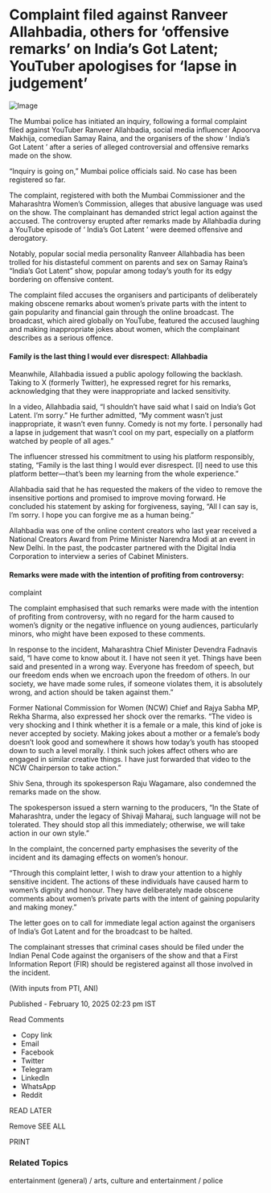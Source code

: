 # Complaint filed against Ranveer Allahbadia, others for ‘offensive remarks’ on India’s Got Latent; YouTuber apologises for ‘lapse in judgement’

![Image](https://th-i.thgim.com/public/incoming/la6z7o/article69202099.ece/alternates/LANDSCAPE_1200/Screenshot%20994.png)

The Mumbai police has initiated an inquiry, following a formal complaint filed
against YouTuber Ranveer Allahbadia, social media influencer Apoorva Makhija,
comedian Samay Raina, and the organisers of the show ‘ India’s Got Latent ’
after a series of alleged controversial and offensive remarks made on the
show.

“Inquiry is going on,” Mumbai police officials said. No case has been
registered so far.

The complaint, registered with both the Mumbai Commissioner and the
Maharashtra Women’s Commission, alleges that abusive language was used on the
show. The complainant has demanded strict legal action against the accused.
The controversy erupted after remarks made by Allahbadia during a YouTube
episode of ‘ India’s Got Latent ’ were deemed offensive and derogatory.

Notably, popular social media personality Ranveer Allahbadia has been trolled
for his distasteful comment on parents and sex on Samay Raina’s “India’s Got
Latent” show, popular among today’s youth for its edgy bordering on offensive
content.

The complaint filed accuses the organisers and participants of deliberately
making obscene remarks about women’s private parts with the intent to gain
popularity and financial gain through the online broadcast. The broadcast,
which aired globally on YouTube, featured the accused laughing and making
inappropriate jokes about women, which the complainant describes as a serious
offence.

#### Family is the last thing I would ever disrespect: Allahbadia

Meanwhile, Allahbadia issued a public apology following the backlash. Taking
to X (formerly Twitter), he expressed regret for his remarks, acknowledging
that they were inappropriate and lacked sensitivity.

In a video, Allahbadia said, “I shouldn’t have said what I said on India’s
Got Latent. I’m sorry.” He further admitted, “My comment wasn’t just
inappropriate, it wasn’t even funny. Comedy is not my forte. I personally had
a lapse in judgement that wasn’t cool on my part, especially on a platform
watched by people of all ages.”

The influencer stressed his commitment to using his platform responsibly,
stating, “Family is the last thing I would ever disrespect. [I] need to use
this platform better—that’s been my learning from the whole experience.”

Allahbadia said that he has requested the makers of the video to remove the
insensitive portions and promised to improve moving forward. He concluded his
statement by asking for forgiveness, saying, “All I can say is, I’m sorry. I
hope you can forgive me as a human being.”

Allahbadia was one of the online content creators who last year received a
National Creators Award from Prime Minister Narendra Modi at an event in New
Delhi. In the past, the podcaster partnered with the Digital India Corporation
to interview a series of Cabinet Ministers.

#### Remarks were made with the intention of profiting from controversy:
complaint

The complaint emphasised that such remarks were made with the intention of
profiting from controversy, with no regard for the harm caused to women’s
dignity or the negative influence on young audiences, particularly minors, who
might have been exposed to these comments.

In response to the incident, Maharashtra Chief Minister Devendra Fadnavis
said, “I have come to know about it. I have not seen it yet. Things have been
said and presented in a wrong way. Everyone has freedom of speech, but our
freedom ends when we encroach upon the freedom of others. In our society, we
have made some rules, if someone violates them, it is absolutely wrong, and
action should be taken against them.”

Former National Commission for Women (NCW) Chief and Rajya Sabha MP, Rekha
Sharma, also expressed her shock over the remarks. “The video is very shocking
and I think whether it is a female or a male, this kind of joke is never
accepted by society. Making jokes about a mother or a female’s body doesn’t
look good and somewhere it shows how today’s youth has stooped down to such a
level morally. I think such jokes affect others who are engaged in similar
creative things. I have just forwarded that video to the NCW Chairperson to
take action.”

Shiv Sena, through its spokesperson Raju Wagamare, also condemned the remarks
made on the show.

The spokesperson issued a stern warning to the producers, “In the State of
Maharashtra, under the legacy of Shivaji Maharaj, such language will not be
tolerated. They should stop all this immediately; otherwise, we will take
action in our own style.”

In the complaint, the concerned party emphasises the severity of the incident
and its damaging effects on women’s honour.

“Through this complaint letter, I wish to draw your attention to a highly
sensitive incident. The actions of these individuals have caused harm to
women’s dignity and honour. They have deliberately made obscene comments about
women’s private parts with the intent of gaining popularity and making money.”

The letter goes on to call for immediate legal action against the organisers
of India’s Got Latent and for the broadcast to be halted.

The complainant stresses that criminal cases should be filed under the Indian
Penal Code against the organisers of the show and that a First Information
Report (FIR) should be registered against all those involved in the incident.

(With inputs from PTI, ANI)

Published \- February 10, 2025 02:23 pm IST

Read Comments

  * Copy link 
  * Email 
  * Facebook 
  * Twitter 
  * Telegram 
  * LinkedIn 
  * WhatsApp 
  * Reddit 

READ LATER

Remove  SEE ALL

PRINT

###  Related Topics

entertainment (general)  /  arts, culture and entertainment  /  police

